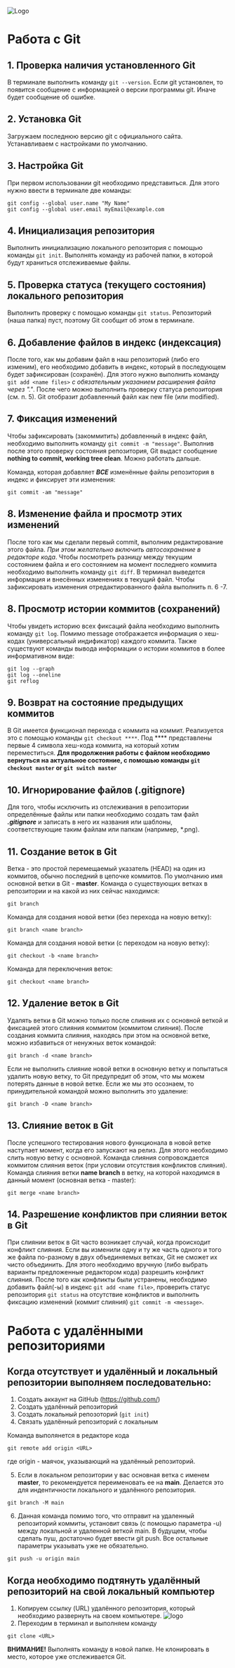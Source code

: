 ![Logo](Git-Logo-1788C.png)
# Работа с Git
## 1. Проверка наличия установленного Git
В терминале выполнить команду `git --version`.
Если git установлен, то появится сообщение с информацией о версии программы git. Иначе будет сообщение об ошибке.
## 2. Установка Git
Загружаем последнюю версию git с официального сайта. Устанавливаем с настройками по умолчанию.
## 3. Настройка Git
При первом использовании git необходимо представиться. Для этого нужно ввести в терминале две команды:
```
git config --global user.name "My Name" 
git config --global user.email myEmail@example.com
```
## 4. Инициализация репозитория
Выполнить инициализацию локального репозитория с помощью команды `git init`. Выполнять команду из рабочей папки, в которой будут храниться отслеживаемые файлы.
## 5. Проверка статуса (текущего состояния) локального репозитория
Выполнить проверку с помощью команды `git status`. Репозиторий (наша папка) пуст, поэтому Git сообщит об этом в терминале.
## 6. Добавление файлов в индекс (индексация)
После того, как мы добавим файл в наш репозиторий (либо его изменим), его необходимо добавить в индекс, который в последующем будет зафиксирован (сохранён). Для этого нужно выполнить команду `git add <name files>` _с обязательным указанием расширения файла через "."_. После чего можно выполнить проверку статуса репозитория (см. п. 5). Git отобразит добавленный файл как new file (или modified).
## 7. Фиксация изменений
Чтобы зафиксировать (закоммитить) добавленный в индекс файл, необходимо выполнить команду `git commit -m "message"`. Выполнив после этого проверку состояния репозитория, Git выдаст сообщение **nothing to commit, working tree clean**. Можно работать дальше.

Команда, которая добавляет ***ВСЕ*** изменённые файлы репозитория в индекс и фиксирует эти изменения:
```
git commit -am "message"
```
## 8. Изменение файла и просмотр этих изменений
После того как мы сделали первый commit, выполним редактирование этого файла. *При этом желательно включить автосохранение в редакторе кода*. Чтобы посмотреть разницу между текущим состоянием файла и его состоянием на момент последнего коммита необходимо выполнить команду `git diff`. В терминал выведется информация и внесённых изменениях в текущий файл. Чтобы зафиксировать изменения отредактированного файла выполнить п. 6 -7.
## 8. Просмотр истории коммитов (сохранений)
Чтобы увидеть историю всех фиксаций файла необходимо выполнить команду `git log`. Помимо message отображается информация о хеш-кодах (универсальный индификатор) каждого коммита.
Также существуют команды вывода информации о истории коммитов в более информативном виде:
```
git log --graph
git log --oneline
git reflog
```
## 9. Возврат на состояние предыдущих коммитов
В Git имеется функционал перехода с коммита на коммит. Реализуется это с помощью команды `git checkout ****`. Под **** представлены первые 4 символа хеш-кода коммита, на который хотим переместиться. **Для продолжения работы с файлом необходимо вернуться на актуальное состояние, с помошью команды `git checkout master` or `git switch master`**
## 10. Игнорирование файлов (.gitignore)
Для того, чтобы исключить из отслеживания в репозитории определённые файлы или папки необходимо создать там файл ***.gitignore*** и записать в него их названия или шаблоны, соответствующие таким файлам или папкам (например, *.png).
## 11. Создание веток в Git
Ветка - это простой перемещаемый указатель (HEAD) на один из коммитов, обычно последний в цепочке коммитов.
По умолчанию имя основной ветки в Git - **master**.
Команда о существующих ветках в репозитории и на какой из них сейчас находимся:
```
git branch
```
Команда для создания новой ветки (без перехода на новую ветку):
```
git branch <name branch>
```
Команда для создания новой ветки (с переходом на новую ветку):
```
git checkout -b <name branch>
```
Команда для переключения веток:
```
git checkout <name branch>
```
## 12. Удаление веток в Git
Удалять ветки в Git можно только после слияния их с основной веткой и фиксацией этого слияния коммитом (коммитом слияния).
После создания коммита слияния, находясь при этом на основной ветке, можно избавиться от ненужных веток командой:
```
git branch -d <name branch>
```
Если не выполнить слияние новой ветки в основную ветку и попытаться удалить новую ветку, то Git предупредит об этом, что мы можем потерять данные в новой ветке. Если же мы это осознаем, то принудительной командой можно выполнить это удаление:
```
git branch -D <name branch>
```
## 13. Слияние веток в Git
После успешного тестирования нового функционала в новой ветке наступает момент, когда его запускают на релиз. Для этого необходимо слить новую ветку с основной. Команда слияния сопровождается коммитом слияния веток (при условии отсутствия конфликтов слияния).
Команда слияния ветки **name branch** в ветку, на которой находимся в данный момент (основная ветка - master):
```
git merge <name branch>
```
## 14. Разрешение конфликтов при слиянии веток в Git
При слиянии веток в Git часто возникает случай, когда происходит конфликт слияния. Если вы изменили одну и ту же часть одного и того же файла по-разному в двух объединяемых ветках, Git не сможет их чисто объединить. Для этого необходимо вручную (либо выбрать варианты предложенные редактором кода) разрешить конфликт слияния. После того как конфликты были устранены, необходимо добавить файл(-ы) в индекс `git add <name file>`, проверить статус репозитория `git status` на отсутствие конфликтов и выполнить фиксацию изменений (коммит слияния) `git commit -m <message>`.
# Работа с удалёнными репозиториями
## Когда отсутствует и удалённый и локальный репозитории выполняем последовательно:
1. Создать аккаунт на GitHub (https://github.com/)
2. Создать удалённый репозиторий
3. Создать локальный репозоторий (`git init`)
3. Связать удалённый репозиторий с локальным

Команда выполянется в редакторе кода
```
git remote add origin <URL>
```
где origin - маячок, указывающий на удалённый репозиторий.

5. Если в локальном репозитории у вас основная ветка с именем **master**, то рекомендуется переименовать ее на **main**. Делается это для индентичности локального и удалённого репозитория.
```
git branch -M main
```
6. Данная команда помимо того, что отправит на удаленный репозиторий коммиты, установит связь (с помощью параметра -u) между локальной и удаленной веткой main. В будущем, чтобы сделать пуш, достаточно будет ввести git push. Все остальные параметры указывать уже не обязательно.
```
git push -u origin main
```
## Когда необходимо подтянуть удалённый репозиторий на свой локальный компьютер
1. Копируем ссылку (URL) удалённого репозитория, который необходимо развернуть на своем компьютере.
![logo](Copy.png)
2. Переходим в терминал и выполняем команду
```
git clone <URL>
```
**ВНИМАНИЕ!** Выполнять команду в новой папке. Не клонировать в место, которое уже отслеживается Git.